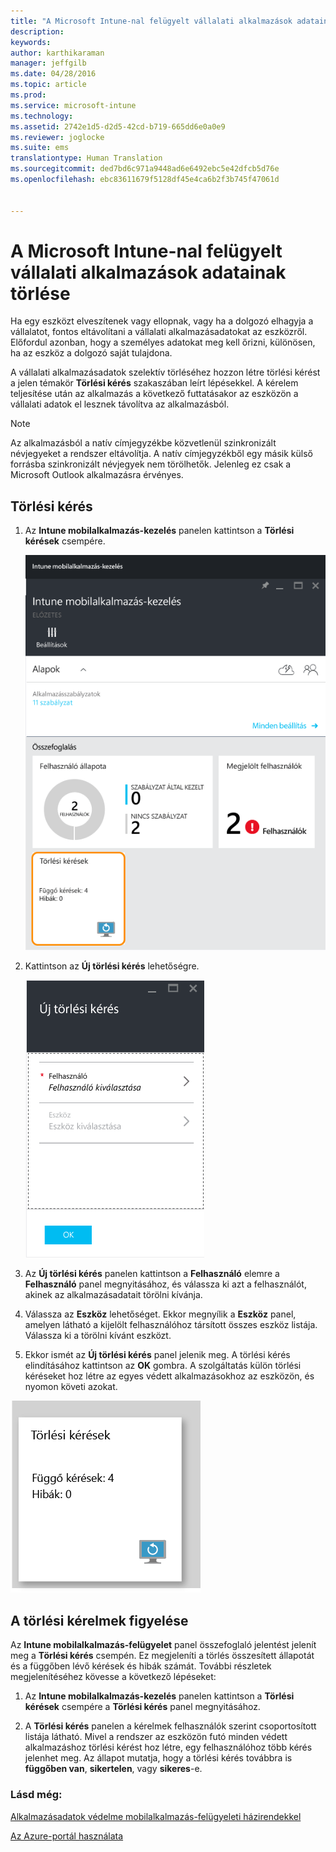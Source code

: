 ```yaml
---
title: "A Microsoft Intune-nal felügyelt vállalati alkalmazások adatainak törlése | Microsoft Intune"
description: 
keywords: 
author: karthikaraman
manager: jeffgilb
ms.date: 04/28/2016
ms.topic: article
ms.prod: 
ms.service: microsoft-intune
ms.technology: 
ms.assetid: 2742e1d5-d2d5-42cd-b719-665dd6e0a0e9
ms.reviewer: joglocke
ms.suite: ems
translationtype: Human Translation
ms.sourcegitcommit: ded7bd6c971a9448ad6e6492ebc5e42dfcb5d76e
ms.openlocfilehash: ebc83611679f5128df45e4ca6b2f3b745f47061d


---
```


# A Microsoft Intune-nal felügyelt vállalati alkalmazások adatainak törlése
Ha egy eszközt elveszítenek vagy ellopnak, vagy ha a dolgozó elhagyja a vállalatot, fontos eltávolítani a vállalati alkalmazásadatokat az eszközről. Előfordul azonban, hogy a személyes adatokat meg kell őrizni, különösen, ha az eszköz a dolgozó saját tulajdona.

A vállalati alkalmazásadatok szelektív törléséhez hozzon létre törlési kérést a jelen témakör **Törlési kérés** szakaszában leírt lépésekkel.  A kérelem teljesítése után az alkalmazás a következő futtatásakor az eszközön a vállalati adatok el lesznek távolítva az alkalmazásból.
>[!NOTE]
> Az alkalmazásból a natív címjegyzékbe közvetlenül szinkronizált névjegyeket a rendszer eltávolítja. A natív címjegyzékből egy másik külső forrásba szinkronizált névjegyek nem törölhetők. Jelenleg ez csak a Microsoft Outlook alkalmazásra érvényes.



## Törlési kérés

1.  Az **Intune mobilalkalmazás-kezelés** panelen kattintson a **Törlési kérések** csempére.

    ![Képernyőfelvétel: Intune mobilalkalmazás-kezelés panel, Összefoglalás csempe](../media/AppManagement/AzurePortal_MAM_WipeRequests.png)

2.  Kattintson az **Új törlési kérés** lehetőségre.

    ![Képernyőfelvétel: Az Új törlési kérés panel](../media/AppManagement/AzurePortal_MAM_NewWipeRequest.png)

3.  Az **Új törlési kérés** panelen kattintson a **Felhasználó** elemre a **Felhasználó** panel megnyitásához, és válassza ki azt a felhasználót, akinek az alkalmazásadatait törölni kívánja.

4.  Válassza az **Eszköz** lehetőséget.  Ekkor megnyílik a **Eszköz** panel, amelyen látható a kijelölt felhasználóhoz társított összes eszköz listája.  Válassza ki a törölni kívánt eszközt.

5.  Ekkor ismét az **Új törlési kérés** panel jelenik meg. A törlési kérés elindításához kattintson az **OK** gombra. A szolgáltatás külön törlési kéréseket hoz létre az egyes védett alkalmazásokhoz az eszközön, és nyomon követi azokat.


![Képernyőfelvétel: A Törlési kérések csempe ](../media/AppManagement/AzurePortal_MAM_WipeRequestsSummary.png)

## A törlési kérelmek figyelése
Az **Intune mobilalkalmazás-felügyelet** panel összefoglaló jelentést jelenít meg a **Törlési kérés** csempén.  Ez megjeleníti a törlés összesített állapotát és a függőben lévő kérések és hibák számát. További részletek megjelenítéséhez kövesse a következő lépéseket:

1.  Az **Intune mobilalkalmazás-kezelés** panelen kattintson a **Törlési kérések** csempére a **Törlési kérés** panel megnyitásához.

2.  A **Törlési kérés** panelen a kérelmek felhasználók szerint csoportosított listája látható.  Mivel a rendszer az eszközön futó minden védett alkalmazáshoz törlési kérést hoz létre, egy felhasználóhoz több kérés jelenhet meg.  Az állapot mutatja, hogy a törlési kérés továbbra is **függőben van**, **sikertelen**, vagy **sikeres**-e.

### Lásd még:
[Alkalmazásadatok védelme mobilalkalmazás-felügyeleti házirendekkel ](protect-app-data-using-mobile-app-management-policies-with-microsoft-intune.md)

[Az Azure-portál használata](azure-portal-for-microsoft-intune-mam-policies.md)



<!--HONumber=Jun16_HO4-->


